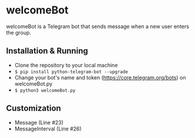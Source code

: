 # welcomeBot

welcomeBot is a Telegram bot that sends message when a new user enters the group.

## Installation & Running

* Clone the repository to your local machine
* `$ pip install python-telegram-bot --upgrade`
* Change your bot's name and token (https://core.telegram.org/bots) on welcomeBot.py
* `$ python3 welcomeBot.py`

## Customization

* Message (Line #23) <br/>
* MessageInterval (Line #26) <br/>
